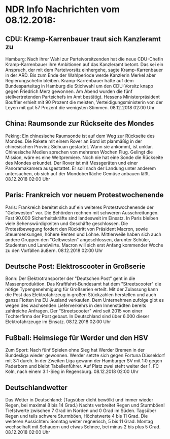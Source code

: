 # NDR Info Nachrichten vom 08.12.2018:


## CDU: Kramp-Karrenbauer traut sich Kanzleramt zu
Hamburg: Nach ihrer Wahl zur Parteivorsitzenden hat die neue CDU-Chefin Kramp-Karrenbauer ihre Ambitionen auf das Kanzleramt betont. Das sei ein Anspruch, der mit dem Parteivorsitz einhergehe, sagte Kramp-Karrenbauer in der ARD. Bis zum Ende der Wahlperiode werde Kanzlerin Merkel aber Regierungschefin bleiben. Kramp-Karrenbauer hatte auf dem Bundesparteitag in Hamburg die Stichwahl um den CDU-Vorsitz knapp gegen Friedrich Merz gewonnen. Am Abend wurden die fünf stellvertretenden Parteichefs im Amt bestätigt. Hessens Ministerpräsident Bouffier erhielt mit 90 Prozent die meisten, Verteidigungsministerin von der Leyen mit gut 57 Prozent die wenigsten Stimmen. 08.12.2018 02:00 Uhr 

## China: Raumsonde zur Rückseite des Mondes
Peking: Ein chinesische Raumsonde ist auf dem Weg zur Rückseite des Mondes. Die Rakete mit einem Rover an Bord ist planmäßig in der chinesischen Provinz Sichuan gestartet. Wann sie ankommt, ist unklar. Chinesische Medien sprechen von mehreren Wochen Flug. Gelingt die Mission, wäre es eine Weltpremiere. Noch nie hat eine Sonde die Rückseite des Mondes erkundet. Der Rover ist mit Messgeräten und einer Panoramakamera ausgestattet. Er soll nach der Landung unter anderem untersuchen, ob sich auf der Mondoberfläche Gemüse anbauen läßt. 08.12.2018 02:00 Uhr 

## Paris: Frankreich vor neuem Protestwochenende
Paris: Frankreich bereitet sich auf ein weiteres Protestwochenende der "Gelbwesten" vor. Die Behörden rechnen mit schweren Ausschreitungen. Fast 90.000 Sicherheitskräfte sind landesweit im Einsatz. In Paris bleiben viele Sehenswürdigkeiten und Geschäfte geschlossen. Die Protestbewegung fordert den Rücktritt von Präsident Macron, sowie Steuersenkungen, höhere Renten und Löhne. Mittlerweile haben sich auch andere Gruppen den "Gelbwesten" angeschlossen, darunter Schüler, Studenten und Landwiirte. Macron will sich erst Anfang kommender Woche zu den Vorfällen äußern. 08.12.2018 02:00 Uhr 

## Deutsche Post: Elektroscooter in Großserie
Bonn: Der Elektrotransporter der "Deutschen Post" geht in die Massenproduktion. Das Kraftfahrt-Bundesamt hat dem "Streetscooter" die nötige Typengenehmigung für Großserien erteilt. Mit der Zulassung kann die Post das Elektrofahrzeug in großen Stückzahlen herstellen und auch ganze Flotten ins EU-Ausland verkaufen. Dem Unternehmen zufolge gibt es wegen des wachsenden Lieferverkehrs in den Innenstädten bereits zahlreiche Anfragen. Der "Streetscooter" wird seit 2015 von einer Tochterfirma der Post gebaut. In Deutschland sind über 6.000 dieser Elektrofahrzeuge im Einsatz. 08.12.2018 02:00 Uhr 

## Fußball: Heimsiege für Werder und den HSV
Zum Sport: Nach fünf Spielen ohne Sieg hat Werder Bremen in der Bundesliga wieder gewonnen. Werder setzte sich gegen Fortuna Düsseldorf mit 3:1 durch. In der Zweiten Liga gewann der Hamburger SV mit 1:0 gegen Paderborn und bleibt Tabellenführer. Auf Platz zwei steht weiter der 1. FC Köln, nach einem 3:1-Sieg in Regensburg. 08.12.2018 02:00 Uhr 

## Deutschlandwetter
Das Wetter in Deutschland:
(Tagsüber dicht bewölkt und immer wieder Regen, bei maximal 8 bis 14 Grad.) Nachts verbreitet Regen und Sturmböen! Tiefstwerte zwischen 7 Grad im Norden und 0 Grad im Süden. Tagsüber Regen und teils schwere Sturmböen, Höchstwerte 4 bis 11 Grad. Die weiteren Aussichten:
Sonntag weiter regnerisch, 5 bis 11 Grad. Montag wechselhaft mit Schauern und etwas Schnee, bei minus 2 bis plus 5 Grad. 08.12.2018 02:00 Uhr 

